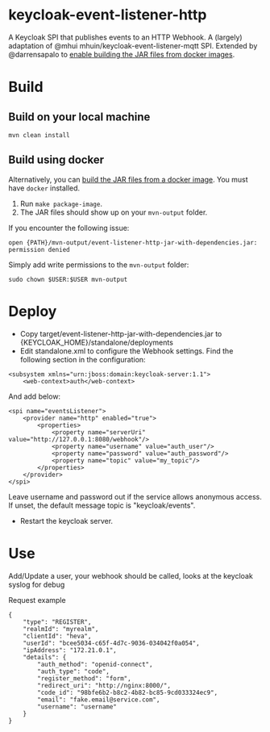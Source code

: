 # keycloak-event-listener-http

A Keycloak SPI that publishes events to an HTTP Webhook.
A (largely) adaptation of @mhui mhuin/keycloak-event-listener-mqtt SPI.
Extended by @darrensapalo to [enable building the JAR files from docker images](https://sapalo.dev/2021/06/16/send-keycloak-webhook-events/).

# Build

## Build on your local machine

```
mvn clean install
```

## Build using docker

Alternatively, you can [build the JAR files from a docker image](https://sapalo.dev/2021/06/16/send-keycloak-webhook-events/). You must have `docker` installed.

1. Run `make package-image`.
2. The JAR files should show up on your `mvn-output` folder.

If you encounter the following issue: 
```
open {PATH}/mvn-output/event-listener-http-jar-with-dependencies.jar: permission denied
```

Simply add write permissions to the `mvn-output` folder:

```
sudo chown $USER:$USER mvn-output
```

# Deploy

* Copy target/event-listener-http-jar-with-dependencies.jar to {KEYCLOAK_HOME}/standalone/deployments
* Edit standalone.xml to configure the Webhook settings. Find the following
  section in the configuration:

```
<subsystem xmlns="urn:jboss:domain:keycloak-server:1.1">
    <web-context>auth</web-context>
```

And add below:

```
<spi name="eventsListener">
    <provider name="http" enabled="true">
        <properties>
            <property name="serverUri" value="http://127.0.0.1:8080/webhook"/>
            <property name="username" value="auth_user"/>
            <property name="password" value="auth_password"/>
            <property name="topic" value="my_topic"/>
        </properties>
    </provider>
</spi>
```
Leave username and password out if the service allows anonymous access.
If unset, the default message topic is "keycloak/events".

* Restart the keycloak server.

# Use
Add/Update a user, your webhook should be called, looks at the keycloak syslog for debug

Request example
```
{
    "type": "REGISTER",
    "realmId": "myrealm",
    "clientId": "heva",
    "userId": "bcee5034-c65f-4d7c-9036-034042f0a054",
    "ipAddress": "172.21.0.1", 
    "details": {
        "auth_method": "openid-connect",
        "auth_type": "code",
        "register_method": "form",
        "redirect_uri": "http://nginx:8000/",
        "code_id": "98bfe6b2-b8c2-4b82-bc85-9cd033324ec9",
        "email": "fake.email@service.com",
        "username": "username"
    }
}
```

